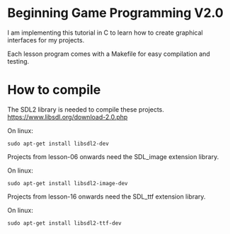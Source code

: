 # Beginning Game Programming V2.0

I am implementing this tutorial in C to learn how to create graphical interfaces for my projects.

Each lesson program comes with a Makefile for easy compilation and testing.

# How to compile
The SDL2 library is needed to compile these projects. https://www.libsdl.org/download-2.0.php

On linux:
```
sudo apt-get install libsdl2-dev
```

Projects from lesson-06 onwards need the SDL_image extension library.

On linux:
```
sudo apt-get install libsdl2-image-dev
```

Projects from lesson-16 onwards need the SDL_ttf extension library.

On linux:
```
sudo apt-get install libsdl2-ttf-dev
```

